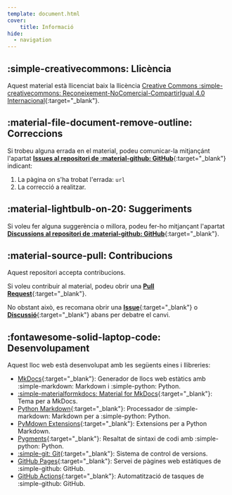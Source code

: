 ```yaml
---
template: document.html
cover:
    title: Informació
hide:
  - navigation
---
```


## :simple-creativecommons: Llicència
Aquest material està llicenciat baix la llicència
[Creative Commons :simple-creativecommons: Reconeixement-NoComercial-CompartirIgual 4.0 Internacional](https://creativecommons.org/licenses/by-nc-sa/4.0/deed.ca){:target="_blank"}.

## :material-file-document-remove-outline: Correccions
Si trobeu alguna errada en el material, podeu comunicar-la mitjançánt l'apartat
[__Issues al repositori de  :material-github: GitHub__](https://github.com/joapuiib/curs-git/issues){:target="_blank"}
indicant:

1. La pàgina on s'ha trobat l'errada: `url`
2. La correcció a realitzar.

## :material-lightbulb-on-20: Suggeriments
Si voleu fer alguna suggerència o millora, podeu fer-ho mitjançant l'apartat
[__Discussions al repositori de  :material-github: GitHub__](https://github.com/joapuiib/curs-git/discussions){:target="_blank"}.

## :material-source-pull: Contribucions
Aquest repositori accepta contribucions.

Si voleu contribuir al material,
podeu obrir una [__Pull Request__](https://github.com/joapuiib/curs-git/pulls){:target="_blank"}.

No obstant això, es recomana obrir una [__Issue__](https://github.com/joapuiib/curs-git/issues){:target="_blank"}
o [__Discussió__](https://github.com/joapuiib/curs-git/discussions){:target="_blank"} abans per debatre el canvi.


## :fontawesome-solid-laptop-code: Desenvolupament
Aquest lloc web està desenvolupat amb les següents eines i llibreries:

- [MkDocs](https://www.mkdocs.org/){:target="_blank"}: Generador de llocs web estàtics amb :simple-markdown: Markdown i :simple-python: Python.
- [:simple-materialformkdocs: Material for MkDocs](https://squidfunk.github.io/mkdocs-material/){:target="_blank"}: Tema per a MkDocs.
- [Python Markdown](https://python-markdown.github.io/){:target="_blank"}: Processador de :simple-markdown: Markdown per a :simple-python: Python.
- [PyMdown Extensions](https://facelessuser.github.io/pymdown-extensions/){:target="_blank"}: Extensions per a Python Markdown.
- [Pygments](https://pygments.org/){:target="_blank"}: Resaltat de sintaxi de codi amb :simple-python: Python.
- [:simple-git: Git](https://git-scm.com/){:target="_blank"}: Sistema de control de versions.
- [GitHub Pages](https://pages.github.com/){:target="_blank"}: Servei de pàgines web estàtiques de :simple-github: GitHub.
- [GitHub Actions](https://github.com/features/actions){:target="_blank"}: Automatització de tasques de :simple-github: GitHub.
